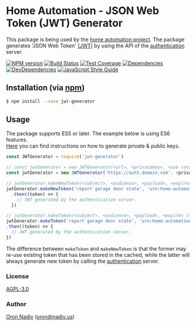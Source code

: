 # Home Automation - JSON Web Token (JWT) Generator
This package is being used by the [home automation project][overview-url].
The package generates 'JSON Web Token' [(JWT)][jwt-url] by using the API of the [authentication][auth-url] server.
  
[![NPM version][npm-image]][npm-url]
[![Build Status][travis-image]][travis-url]
[![Test Coverage][coveralls-image]][coveralls-url]
[![Dependencies][dependencies-image]][dependencies-url]
[![DevDependencies][dependencies-dev-image]][dependencies-dev-url]
[![JavaScript Style Guide][standard-image]][standard-url]

## Installation (via [npm](https://www.npmjs.com/package/jwt-generator))

```bash
$ npm install --save jwt-generator
```

## Usage

The package supports ES5 or later.  The example below is using ES6 features.  
[Here][private-public-keys-url] you can find instructions on how to generate private & public keys.

```javascript
const JWTGenerator = require('jwt-generator')

// const jwtGenerator = new JWTGenerator(<url>, <privateKey>, <use retry>, <issuer>)
const jwtGenerator = new JWTGenerator('https://auth.domain.com', <privateKey>, true, 'urn:home-automation/garage-door-raspberry-client')

// jwtGenerator.makeNewToken(<subject>, <audience>, <payload>, <expires (seconds)>)
jwtGenerator.makeNewToken('report garage door state', 'urn:home-automation/garage-door-api', {"name": "John Doe", "admin": true}, 60)
  .then((token) => {
    // JWT generated by the authentication server.
  })

// jwtGenerator.makeToken(<subject>, <audience>, <payload>, <expires (seconds)>)
jwtGenerator.makeToken('report garage door state', 'urn:home-automation/garage-door-api', {"name": "John Doe", "admin": true}, 60)
.then((token) => {
  // JWT generated by the authentication server.
})

```

The difference between `makeToken` and `makeNewToken` is that the former may re-use existing token that has been stored in the cached,
while the latter will always generate new token by calling the [authentication][auth-url] server.

### License
[AGPL-3.0](https://spdx.org/licenses/AGPL-3.0.html)

### Author
[Oron Nadiv](https://github.com/OronNadiv) ([oron@nadiv.us](mailto:oron@nadiv.us))

[dependencies-image]: https://david-dm.org/OronNadiv/jwt-generator/status.svg
[dependencies-url]: https://david-dm.org/OronNadiv/jwt-generator
[dependencies-dev-image]: https://david-dm.org/OronNadiv/jwt-generator/dev-status.svg
[dependencies-dev-url]: https://david-dm.org/OronNadiv/jwt-generator?type=dev
[travis-image]: http://img.shields.io/travis/OronNadiv/jwt-generator.svg?style=flat-square
[travis-url]: https://travis-ci.org/OronNadiv/jwt-generator
[coveralls-image]: http://img.shields.io/coveralls/OronNadiv/jwt-generator.svg?style=flat-square
[coveralls-url]: https://coveralls.io/r/OronNadiv/jwt-generator
[standard-image]: https://img.shields.io/badge/code%20style-standard-brightgreen.svg
[standard-url]: http://standardjs.com
[npm-image]: https://badge.fury.io/js/jwt-generator.svg
[npm-url]: http://badge.fury.io/js/jwt-generator

[jwt-url]: https://jwt.io
[overview-url]: https://oronnadiv.github.io/home-automation
[client-installation-instruction-url]: https://oronnadiv.github.io/home-automation/#installation-instructions-for-the-raspberry-pi-clients
[server-installation-instruction-url]: https://oronnadiv.github.io/home-automation/#installation-instructions-for-the-server-micro-services
[private-public-keys-url]: https://oronnadiv.github.io/home-automation/#generating-private-and-public-keys

[alarm-url]: https://github.com/OronNadiv/alarm-api
[auth-url]: https://github.com/OronNadiv/authentication-api
[camera-url]: https://github.com/OronNadiv/camera-api
[garage-url]: https://github.com/OronNadiv/garage-api
[notifications-url]: https://github.com/OronNadiv/notifications-api
[push-url]: https://github.com/OronNadiv/push-api
[storage-url]: https://github.com/OronNadiv/storage-api
[ui-url]: https://github.com/OronNadiv/home-automation-ui
